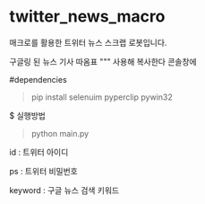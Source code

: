 # twitter_news_macro
매크로를 활용한 트위터 뉴스 스크랩 로봇입니다.


구글링 된 뉴스 기사 
따옴표 """ 사용해 복사한다 콘솔창에

#dependencies
>pip install selenuim pyperclip pywin32


$ 실행방법
>python main.py <id> <pa> <keyword>

id : 트위터 아이디

ps : 트위터 비밀번호

keyword : 구글 뉴스 검색 키워드
